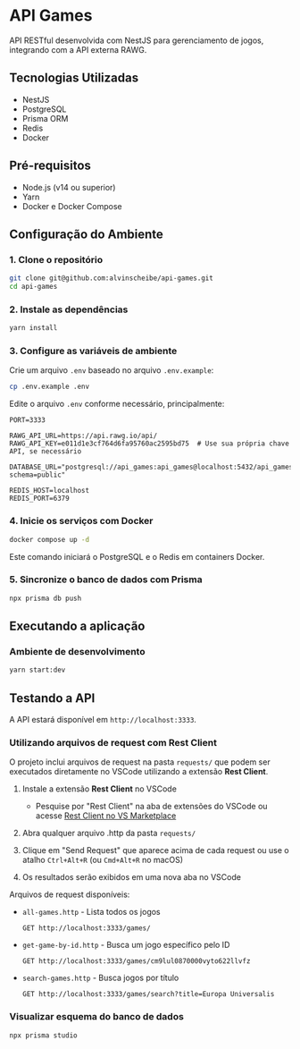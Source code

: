 # API Games

API RESTful desenvolvida com NestJS para gerenciamento de jogos, integrando com a API externa RAWG.

## Tecnologias Utilizadas

- NestJS
- PostgreSQL
- Prisma ORM
- Redis
- Docker

## Pré-requisitos

- Node.js (v14 ou superior)
- Yarn
- Docker e Docker Compose

## Configuração do Ambiente

### 1. Clone o repositório

```bash
git clone git@github.com:alvinscheibe/api-games.git
cd api-games
```

### 2. Instale as dependências

```bash
yarn install
```

### 3. Configure as variáveis de ambiente

Crie um arquivo `.env` baseado no arquivo `.env.example`:

```bash
cp .env.example .env
```

Edite o arquivo `.env` conforme necessário, principalmente:

```
PORT=3333

RAWG_API_URL=https://api.rawg.io/api/
RAWG_API_KEY=e011d1e3cf764d6fa95760ac2595bd75  # Use sua própria chave API, se necessário

DATABASE_URL="postgresql://api_games:api_games@localhost:5432/api_games?schema=public"

REDIS_HOST=localhost
REDIS_PORT=6379
```

### 4. Inicie os serviços com Docker

```bash
docker compose up -d
```

Este comando iniciará o PostgreSQL e o Redis em containers Docker.

### 5. Sincronize o banco de dados com Prisma

```bash
npx prisma db push
```

## Executando a aplicação

### Ambiente de desenvolvimento

```bash
yarn start:dev
```

## Testando a API

A API estará disponível em `http://localhost:3333`.

### Utilizando arquivos de request com Rest Client

O projeto inclui arquivos de request na pasta `requests/` que podem ser executados diretamente no VSCode utilizando a extensão **Rest Client**.

1. Instale a extensão **Rest Client** no VSCode
   - Pesquise por "Rest Client" na aba de extensões do VSCode ou acesse [Rest Client no VS Marketplace](https://marketplace.visualstudio.com/items?itemName=humao.rest-client)

2. Abra qualquer arquivo .http da pasta `requests/`

3. Clique em "Send Request" que aparece acima de cada request ou use o atalho `Ctrl+Alt+R` (ou `Cmd+Alt+R` no macOS)

4. Os resultados serão exibidos em uma nova aba no VSCode

Arquivos de request disponíveis:

- `all-games.http` - Lista todos os jogos
  ```http
  GET http://localhost:3333/games/
  ```

- `get-game-by-id.http` - Busca um jogo específico pelo ID
  ```http
  GET http://localhost:3333/games/cm9lul0870000vyto622llvfz
  ```

- `search-games.http` - Busca jogos por título
  ```http
  GET http://localhost:3333/games/search?title=Europa Universalis
  ```

### Visualizar esquema do banco de dados

```bash
npx prisma studio
```